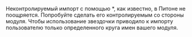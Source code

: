 Неконтролируемый импорт с помощью *, как известно, в Питоне не поощряется. Попробуйте сделать его контролируемым со стороны модуля. Чтобы использование звездочки приводило к импорту пользователю только определенного круга имен вашего модуля.
